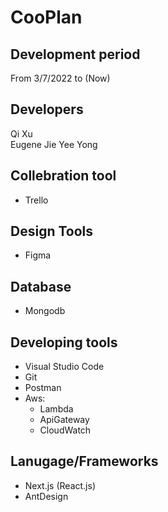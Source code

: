 # CooPlan
## Development period
From 3/7/2022 to (Now)
## Developers
Qi Xu  
Eugene Jie Yee Yong  
## Collebration tool
- Trello
## Design Tools
- Figma  
## Database
- Mongodb  
## Developing tools
- Visual Studio Code  
- Git  
- Postman  
- Aws:  
    - Lambda
    - ApiGateway
    - CloudWatch
## Lanugage/Frameworks
- Next.js (React.js)  
- AntDesign

